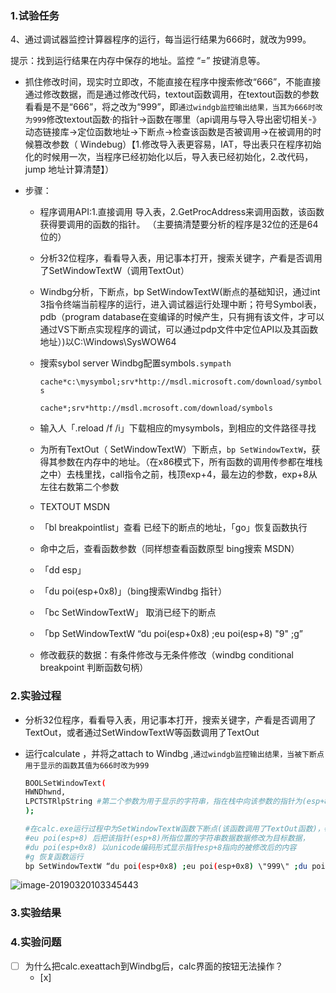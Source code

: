 ### 1.试验任务

4、通过调试器监控计算器程序的运行，每当运行结果为666时，就改为999。

提示：找到运行结果在内存中保存的地址。监控 “=” 按键消息等。

- 抓住修改时间，现实时立即改，不能直接在程序中搜索修改“666”，不能直接通过修改数据，而是通过修改代码，textout函数调用，在textout函数的参数看看是不是“666”，将之改为“999”，即`通过windgb监控输出结果，当其为666时改为999`修改textout函数·的指针->函数在哪里（api调用与导入导出密切相关-》动态链接库->定位函数地址->下断点->检查该函数是否被调用->在被调用的时候篡改参数（ Windebug）【1.修改导入表更容易，IAT，导出表只在程序初始化的时候用一次，当程序已经初始化以后，导入表已经初始化，2.改代码，jump 地址计算清楚】） 

- 步骤：

  - 程序调用API:1.直接调用 导入表，2.GetProcAddress来调用函数，该函数获得要调用的函数的指针。 （主要搞清楚要分析的程序是32位的还是64位的）

  - 分析32位程序，看看导入表，用记事本打开，搜索关键字，产看是否调用了SetWindowTextW（调用TextOut）

  - Windbg分析，下断点，bp SetWindowTextW(断点的基础知识，通过int 3指令终端当前程序的运行，进入调试器运行处理中断；符号Symbol表，pdb（program database在变编译的时候产生，只有拥有该文件，才可以通过VS下断点实现程序的调试，可以通过pdp文件中定位API以及其函数地址）)以C:\Windows\SysWOW64

  - 搜索sybol server Windbg配置symbols`.sympath `

    `cache*c:\mysymbol;srv*http://msdl.microsoft.com/download/symbols`

    `cache*;srv*http://msdl.mcrosoft.com/download/symbols`

  - 输入人「.reload /f /i」下载相应的mysymbols，到相应的文件路径寻找

  - 为所有TextOut（ SetWindowTextW）下断点，`bp SetWindowTextW`，获得其参数在内存中的地址。（在x86模式下，所有函数的调用传参都在堆栈之中）去栈里找，call指令之前，栈顶exp+4，最左边的参数，exp+8从左往右数第二个参数

  - TEXTOUT MSDN

  - 「bl breakpointlist」查看 已经下的断点的地址，「go」恢复函数执行

  - 命中之后，查看函数参数（同样想查看函数原型 bing搜索 MSDN）

  - 「dd esp」

  - 「du poi(esp+0x8)」（bing搜索Windbg 指针）

  - 「bc SetWindowTextW」 取消已经下的断点

  - 「bp SetWindowTextW “du poi(esp+0x8) ;eu poi(esp+8) \"9\" ;g”

  - 修改截获的数据：有条件修改与无条件修改（windbg conditional breakpoint 判断函数句柄）

### 2.实验过程

- 分析32位程序，看看导入表，用记事本打开，搜索关键字，产看是否调用了TextOut，或者通过SetWindowTextW等函数调用了TextOut

- 运行calculate ，并将之attach to Windbg ,`通过windgb监控输出结果，当被下断点用于显示的函数其值为666时改为999`

  ```bash
  BOOLSetWindowText(
  HWNDhwnd,
  LPCTSTRlpString #第二个参数为用于显示的字符串，指在栈中向该参数的指针为(esp+8)
  );
  ```

  ```bash
  #在calc.exe运行过程中为SetWindowTextW函数下断点(该函数调用了TextOut函数)，#du poi(esp+0x8) 以unicode编码形式显示在断点处指针位置esp+8，即指向WindowTextW的第二个参数（用于显示的字符串）的指针的内容
  #eu poi(esp+8) 后把该指针(esp+8)所指位置的字符串数据数据修改为目标数据，
  #du poi(esp+0x8) 以unicode编码形式显示指针esp+8指向的被修改后的内容
  #g 恢复函数运行
  bp SetWindowTextW “du poi(esp+0x8) ;eu poi(esp+0x8) \"999\" ;du poi(esp+0x8) ;g”
  ```

![image-20190320103345443](/SoftandSyssafehm/hw4/images/image-20190320103345443.png)

### 3.实验结果

### 4.实验问题

- [ ] 为什么把calc.exeattach到Windbg后，calc界面的按钮无法操作？
  - [x] 

